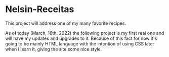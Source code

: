 # Nelsin-Receitas

This project will address one of my many favorite recipes.

As of today (March, 16th. 2022) the following project is my first 
real one and will have my updates and upgrades to it. Because of this
fact for now it's going to be mainly HTML language with the intention of
using CSS later when I learn it, giving the site some nice style.
